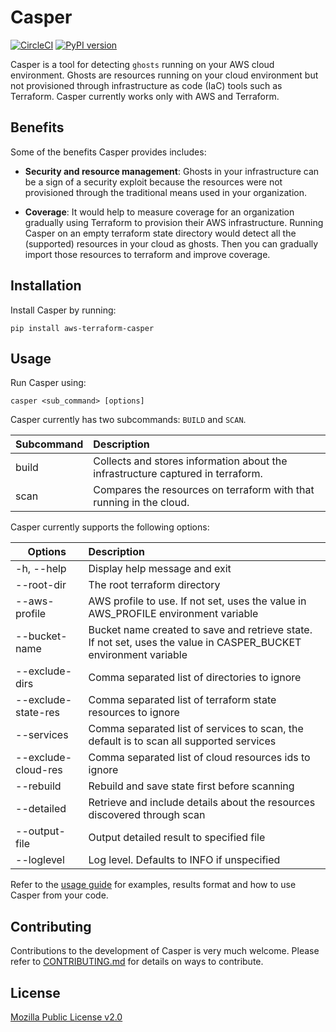 # Casper
[![CircleCI](https://circleci.com/gh/edeas123/aws-terraform-casper.svg?style=svg&circle-token=5115202ddbba134358fefd5b36e34857cc2bbfe0)](https://circleci.com/gh/edeas123/aws-terraform-casper)
[![PyPI version](https://badge.fury.io/py/aws-terraform-casper.svg)](https://badge.fury.io/py/aws-terraform-casper)

Casper is a tool for detecting `ghosts` running on your AWS cloud environment. Ghosts are resources running on your cloud 
environment but not provisioned through infrastructure as code (IaC) tools such as Terraform. Casper currently works only with AWS and Terraform.

## Benefits

Some of the benefits Casper provides includes:
* **Security and resource management**: Ghosts in your infrastructure can be a sign of a security exploit because the resources were not provisioned through the traditional means used in your organization.

* **Coverage**: It would help to measure coverage for an organization gradually using 
Terraform to provision their AWS infrastructure. Running Casper on an empty terraform state directory would detect all the (supported) resources in your cloud as ghosts. Then you can gradually import those resources to terraform and improve coverage.

## Installation

Install Casper by running:
```
pip install aws-terraform-casper
```

## Usage

Run Casper using:

`casper <sub_command> [options]`

Casper currently has two subcommands: `BUILD` and `SCAN`.

| Subcommand        | Description |
| ------------- |:-------------|
| build | Collects and stores information about the infrastructure captured in terraform. |
| scan | Compares the resources on terraform with that running in the cloud. |

Casper currently supports the following options:

| Options        | Description |
| ------------- |:-------------|
| -h, --help | Display help message and exit |
| --root-dir | The root terraform directory |
| --aws-profile | AWS profile to use. If not set, uses the value in AWS_PROFILE environment variable |
| --bucket-name | Bucket name created to save and retrieve state. If not set, uses the value in CASPER_BUCKET environment variable |
| --exclude-dirs | Comma separated list of directories to ignore |
| --exclude-state-res | Comma separated list of terraform state resources to ignore |
| --services | Comma separated list of services to scan, the default is to scan all supported services |
| --exclude-cloud-res | Comma separated list of cloud resources ids to ignore |
| --rebuild | Rebuild and save state first before scanning |
| --detailed | Retrieve and include details about the resources discovered through scan |
| --output-file | Output detailed result to specified file |
| --loglevel | Log level. Defaults to INFO if unspecified |

Refer to the [usage guide](./docs/guide.md) for examples, results format and how to use Casper from your code.


## Contributing

Contributions to the development of Casper is very much welcome. Please refer to [CONTRIBUTING.md](./docs/CONTRIBUTING.md) for details on ways to contribute.


## License

[Mozilla Public License v2.0](LICENSE)
